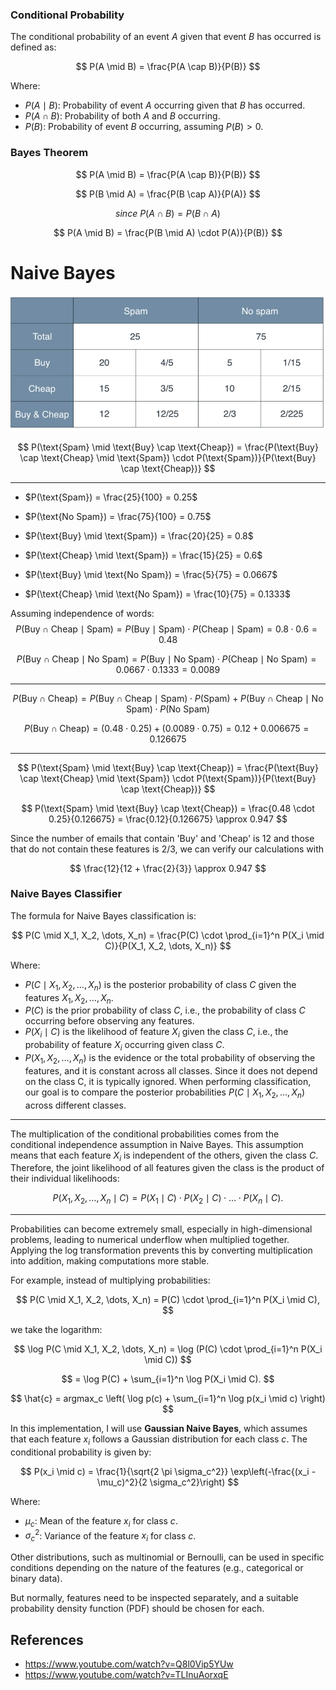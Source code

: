 ### Conditional Probability

The conditional probability of an event $A$ given that event $B$ has occurred is defined as:

$$
P(A \mid B) = \frac{P(A \cap B)}{P(B)}
$$

Where:
- $P(A \mid B)$: Probability of event $A$ occurring given that $B$ has occurred.
- $P(A \cap B)$: Probability of both $A$ and $B$ occurring.
- $P(B)$: Probability of event $B$ occurring, assuming $P(B) > 0$.

### Bayes Theorem

$$
P(A \mid B) = \frac{P(A \cap B)}{P(B)}
$$

$$
P(B \mid A) = \frac{P(B \cap A)}{P(A)}
$$

$$
since\ P(A \cap B) = P(B \cap A) 
$$

$$
P(A \mid B) = \frac{P(B \mid A) \cdot P(A)}{P(B)}
$$

# Naive Bayes 

<p align="center">
  <img src="./media/spam-table.png">
</p>


$$
P(\text{Spam} \mid \text{Buy} \cap \text{Cheap}) = \frac{P(\text{Buy} \cap \text{Cheap} \mid \text{Spam}) \cdot P(\text{Spam})}{P(\text{Buy} \cap \text{Cheap})}
$$

---


- $P(\text{Spam}) = \frac{25}{100} = 0.25$
- $P(\text{No Spam}) = \frac{75}{100} = 0.75$

- $P(\text{Buy} \mid \text{Spam}) = \frac{20}{25} = 0.8$
- $P(\text{Cheap} \mid \text{Spam}) = \frac{15}{25} = 0.6$

- $P(\text{Buy} \mid \text{No Spam}) = \frac{5}{75} = 0.0667$
- $P(\text{Cheap} \mid \text{No Spam}) = \frac{10}{75} = 0.1333$

Assuming independence of words:
$$
P(\text{Buy} \cap \text{Cheap} \mid \text{Spam}) = P(\text{Buy} \mid \text{Spam}) \cdot P(\text{Cheap} \mid \text{Spam}) = 0.8 \cdot 0.6 = 0.48
$$

$$
P(\text{Buy} \cap \text{Cheap} \mid \text{No Spam}) = P(\text{Buy} \mid \text{No Spam}) \cdot P(\text{Cheap} \mid \text{No Spam}) = 0.0667 \cdot 0.1333 = 0.0089
$$

---


$$
P(\text{Buy} \cap \text{Cheap}) = P(\text{Buy} \cap \text{Cheap} \mid \text{Spam}) \cdot P(\text{Spam}) + P(\text{Buy} \cap \text{Cheap} \mid \text{No Spam}) \cdot P(\text{No Spam})
$$


$$
P(\text{Buy} \cap \text{Cheap}) = (0.48 \cdot 0.25) + (0.0089 \cdot 0.75) = 0.12 + 0.006675 = 0.126675
$$

---

$$
P(\text{Spam} \mid \text{Buy} \cap \text{Cheap}) = \frac{P(\text{Buy} \cap \text{Cheap} \mid \text{Spam}) \cdot P(\text{Spam})}{P(\text{Buy} \cap \text{Cheap})}
$$


$$
P(\text{Spam} \mid \text{Buy} \cap \text{Cheap}) = \frac{0.48 \cdot 0.25}{0.126675} = \frac{0.12}{0.126675} \approx 0.947
$$

Since the number of emails that contain 'Buy' and 'Cheap' is 12 and those that do not contain these features is 2/3, we can verify our calculations with

$$
\frac{12}{12 + \frac{2}{3}} \approx 0.947
$$

### Naive Bayes Classifier

The formula for Naive Bayes classification is:

$$
P(C \mid X_1, X_2, \dots, X_n) = \frac{P(C) \cdot \prod_{i=1}^n P(X_i \mid C)}{P(X_1, X_2, \dots, X_n)}
$$

Where:
- $P(C \mid X_1, X_2, \dots, X_n)$ is the posterior probability of class $C$ given the features $X_1, X_2, \dots, X_n$.
- $P(C)$ is the prior probability of class $C$, i.e., the probability of class $C$ occurring before observing any features.
- $P(X_i \mid C)$ is the likelihood of feature $X_i$ given the class $C$, i.e., the probability of feature $X_i$ occurring given class $C$.
- $P(X_1, X_2, \dots, X_n)$ is the evidence or the total probability of observing the features, and it is constant across all classes. Since it does not depend on the class C, it is typically ignored. When performing classification, our goal is to compare the posterior probabilities $P(C \mid X_1, X_2, \dots, X_n)$ across different classes.

---

The multiplication of the conditional probabilities comes from the conditional independence assumption in Naive Bayes. This assumption means that each feature $X_i$ is independent of the others, given the class $C$. Therefore, the joint likelihood of all features given the class is the product of their individual likelihoods:

$$
P(X_1, X_2, \dots, X_n \mid C) = P(X_1 \mid C) \cdot P(X_2 \mid C) \cdot \dots \cdot P(X_n \mid C).
$$

---

Probabilities can become extremely small, especially in high-dimensional problems, leading to numerical underflow when multiplied together. Applying the log transformation prevents this by converting multiplication into addition, making computations more stable.
   
For example, instead of multiplying probabilities:

$$
P(C \mid X_1, X_2, \dots, X_n) = P(C) \cdot \prod_{i=1}^n P(X_i \mid C),
$$

we take the logarithm:

$$
\log P(C \mid X_1, X_2, \dots, X_n) = \log (P(C) \cdot \prod_{i=1}^n P(X_i \mid C))
$$

$$
= \log P(C) + \sum_{i=1}^n \log P(X_i \mid C).
$$

$$
\hat{c} = argmax_c \left( \log p(c) + \sum_{i=1}^n \log p(x_i \mid c) \right)
$$

In this implementation, I will use **Gaussian Naive Bayes**, which assumes that each feature $x_i$ follows a Gaussian distribution for each class $c$. The conditional probability is given by:

$$
P(x_i \mid c) = \frac{1}{\sqrt{2 \pi \sigma_c^2}} \exp\left(-\frac{(x_i - \mu_c)^2}{2 \sigma_c^2}\right)
$$

Where:
- $\mu_c$: Mean of the feature $x_i$ for class $c$.
- $\sigma_c^2$: Variance of the feature $x_i$ for class $c$.

Other distributions, such as multinomial or Bernoulli, can be used in specific conditions depending on the nature of the features (e.g., categorical or binary data).

But normally, features need to be inspected separately, and a suitable probability density function (PDF) should be chosen for each.


## References

- https://www.youtube.com/watch?v=Q8l0Vip5YUw 
- https://www.youtube.com/watch?v=TLInuAorxqE


